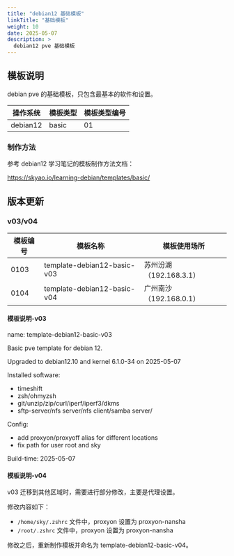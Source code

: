 ```yaml
---
title: "debian12 基础模板"
linkTitle: "基础模板"
weight: 10
date: 2025-05-07
description: >
  debian12 pve 基础模板
---
```


## 模板说明

debian pve 的基础模板，只包含最基本的软件和设置。

| 操作系统 | 模板类型 | 模板类型编号 |  
| -------- | -------- | -------- | 
| debian12 | basic | 01 | 

### 制作方法

参考 debian12 学习笔记的模板制作方法文档：

https://skyao.io/learning-debian/templates/basic/ 

## 版本更新

### v03/v04

| 模板编号 | 模板名称 | 模板使用场所 |
| -------- | -------- | -------- |
| 0103 | template-debian12-basic-v03 | 苏州汾湖（192.168.3.1） |
| 0104 | template-debian12-basic-v04 | 广州南沙（192.168.0.1） |

#### 模板说明-v03

name: template-debian12-basic-v03

Basic pve template for debian 12.

Upgraded to debian12.10 and kernel 6.1.0-34 on 2025-05-07

Installed software:

- timeshift
- zsh/ohmyzsh
- git/unzip/zip/curl/iperf/iperf3/dkms
- sftp-server/nfs server/nfs client/samba server/

Config:

- add proxyon/proxyoff alias for different locations
- fix path for user root and sky

Build-time: 2025-05-07

#### 模板说明-v04

v03 迁移到其他区域时，需要进行部分修改，主要是代理设置。

修改内容如下：

- `/home/sky/.zshrc` 文件中，proxyon 设置为 proxyon-nansha
- `/root/.zshrc` 文件中，proxyon 设置为 proxyon-nansha

修改之后，重新制作模板并命名为 template-debian12-basic-v04。

